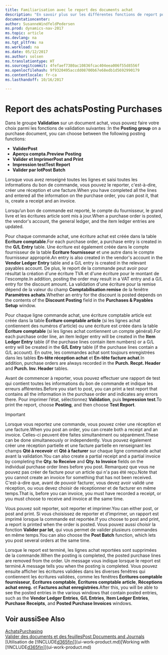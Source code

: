 ```yaml
---
title: Familiarisation avec le report des documents achat
description: "En savoir plus sur les différentes fonctions de report pour reporter des documents achat."
documentationcenter: 
author: SusanneWindfeldPedersen
ms.prod: dynamics-nav-2017
ms.topic: article
ms.devlang: na
ms.tgt_pltfrm: na
ms.workload: na
ms.date: 05/12/2017
ms.author: solsen
ms.translationtype: HT
ms.sourcegitcommit: 4fefaef7380ac10836fcac404eea006f55d8556f
ms.openlocfilehash: 9f9320495accdd08700b67e68edb1d5692990179
ms.contentlocale: fr-ca
ms.lasthandoff: 10/16/2017

---
```

# <a name="posting-purchases"></a><span data-ttu-id="42ac2-103">Report des achats</span><span class="sxs-lookup"><span data-stu-id="42ac2-103">Posting Purchases</span></span>
<span data-ttu-id="42ac2-104">Dans le groupe **Validation** sur un document achat, vous pouvez faire votre choix parmi les fonctions de validation suivantes :</span><span class="sxs-lookup"><span data-stu-id="42ac2-104">In the **Posting group** on a purchase document, you can choose between the following posting functions:</span></span>

* <span data-ttu-id="42ac2-105">**Valider**</span><span class="sxs-lookup"><span data-stu-id="42ac2-105">**Post**</span></span>
* <span data-ttu-id="42ac2-106">**Aperçu compta.**</span><span class="sxs-lookup"><span data-stu-id="42ac2-106">**Preview Posting**</span></span>
* <span data-ttu-id="42ac2-107">**Valider et Imprimer**</span><span class="sxs-lookup"><span data-stu-id="42ac2-107">**Post and Print**</span></span>
* <span data-ttu-id="42ac2-108">**Impression test**</span><span class="sxs-lookup"><span data-stu-id="42ac2-108">**Test Report**</span></span>
* <span data-ttu-id="42ac2-109">**Valider par lot**</span><span class="sxs-lookup"><span data-stu-id="42ac2-109">**Post Batch**</span></span>

<span data-ttu-id="42ac2-110">Lorsque vous avez renseigné toutes les lignes et saisi toutes les informations du bon de commande, vous pouvez le reporter, c'est-à-dire, créer une réception et une facture.</span><span class="sxs-lookup"><span data-stu-id="42ac2-110">When you have completed all the lines and entered all the information on the purchase order, you can post it, that is, create a receipt and an invoice.</span></span>

<span data-ttu-id="42ac2-111">Lorsqu’un bon de commande est reporté, le compte du fournisseur, le grand livre et les écritures article sont mis à jour.</span><span class="sxs-lookup"><span data-stu-id="42ac2-111">When a purchase order is posted, the vendor's account, the general ledger, and the item ledger entries are updated.</span></span>

<span data-ttu-id="42ac2-112">Pour chaque commande achat, une écriture achat est créée dans la table **Ecriture comptable**.</span><span class="sxs-lookup"><span data-stu-id="42ac2-112">For each purchase order, a purchase entry is created in the **G/L Entry** table.</span></span> <span data-ttu-id="42ac2-113">Une écriture est également créée dans le compte fournisseur de la table **Ecriture fournisseur** et une autre dans le compte fournisseur approprié.</span><span class="sxs-lookup"><span data-stu-id="42ac2-113">An entry is also created in the vendor's account in the **Vendor Ledger Entry** table and a G/L entry is created in the relevant payables account.</span></span> <span data-ttu-id="42ac2-114">De plus, le report de la commande peut avoir pour résultat la création d'une écriture TVA et d'une écriture pour le montant de l'escompte.</span><span class="sxs-lookup"><span data-stu-id="42ac2-114">In addition, posting the order may result in a VAT entry and a G/L entry for the discount amount.</span></span> <span data-ttu-id="42ac2-115">La validation d'une écriture pour la remise dépend de la valeur du champ **Comptabilisation remise** de la fenêtre **Paramètres achats**.</span><span class="sxs-lookup"><span data-stu-id="42ac2-115">Whether an entry for the discount is posted depends on the contents of the **Discount Posting** field in the **Purchases & Payables Setup** window.</span></span>

<span data-ttu-id="42ac2-116">Pour chaque ligne commande achat, une écriture comptable article est créée dans la table **Écriture comptable article** (si les lignes achat contiennent des numéros d'article) ou une écriture est créée dans la table **Écriture comptable** (si les lignes achat contiennent un compte général).</span><span class="sxs-lookup"><span data-stu-id="42ac2-116">For each purchase order line, an item ledger entry will be created in the **Item Ledger Entry** table (if the purchase lines contain item numbers) or a G/L entry will be created in the **G/L Entry** table (if the purchase lines contain a G/L account).</span></span> <span data-ttu-id="42ac2-117">En outre, les commandes achat sont toujours enregistrées dans les tables **En-tête réception achat** et **En-tête facture achat**.</span><span class="sxs-lookup"><span data-stu-id="42ac2-117">In addition, purchase orders are always recorded in the **Purch. Recpt. Header** and **Purch. Inv. Header** tables.</span></span>

<span data-ttu-id="42ac2-118">Avant de commencer à reporter, vous pouvez effectuer une rapport de test qui contient toutes les informations du bon de commande et indique les erreurs afférentes.</span><span class="sxs-lookup"><span data-stu-id="42ac2-118">Before you start to post, you can print a test report that contains all the information in the purchase order and indicates any errors there.</span></span> <span data-ttu-id="42ac2-119">Pour imprimer l’état, sélectionnez **Validation**, puis **Impression test**.</span><span class="sxs-lookup"><span data-stu-id="42ac2-119">To print the report, choose **Posting**, and then choose **Test Report**.</span></span>

> [!IMPORTANT]  
>   <span data-ttu-id="42ac2-120">Lorsque vous reportez une commande, vous pouvez créer une réception et une facture.</span><span class="sxs-lookup"><span data-stu-id="42ac2-120">When you post an order, you can create both a receipt and an invoice.</span></span> <span data-ttu-id="42ac2-121">Celles-ci peuvent être faites simultanément ou séparément.</span><span class="sxs-lookup"><span data-stu-id="42ac2-121">These can be done simultaneously or independently.</span></span> <span data-ttu-id="42ac2-122">Vous pouvez également créer une réception partielle et une facture partielle en renseignant les champs **Qté à recevoir** et **Qté à facturer** sur chaque ligne commande achat avant la validation.</span><span class="sxs-lookup"><span data-stu-id="42ac2-122">You can also create a partial receipt and a partial invoice by completing the **Qty. to Receive** and **Qty. to Invoice** fields on the individual purchase order lines before you post.</span></span> <span data-ttu-id="42ac2-123">Remarquez que vous ne pouvez pas créer de facture pour un article qui n'a pas été reçu.</span><span class="sxs-lookup"><span data-stu-id="42ac2-123">Note that you cannot create an invoice for something that has not been received.</span></span> <span data-ttu-id="42ac2-124">C'est-à-dire que, avant de pouvoir facturer, vous devez avoir validé une réception, ou vous devez choisir de réceptionner et de facturer en même temps.</span><span class="sxs-lookup"><span data-stu-id="42ac2-124">That is, before you can invoice, you must have recorded a receipt, or you must choose to receive and invoice at the same time.</span></span>

<span data-ttu-id="42ac2-125">Vous pouvez soit reporter, soit reporter et imprimer.</span><span class="sxs-lookup"><span data-stu-id="42ac2-125">You can either post, or post and print.</span></span> <span data-ttu-id="42ac2-126">Si vous choisissez de reporter et d’imprimer, un rapport est imprimé lorsque la commande est reportée.</span><span class="sxs-lookup"><span data-stu-id="42ac2-126">If you choose to post and print, a report is printed when the order is posted.</span></span> <span data-ttu-id="42ac2-127">Vous pouvez aussi choisir la fonction **Valider par lot**, qui vous permet de valider plusieurs commandes en même temps.</span><span class="sxs-lookup"><span data-stu-id="42ac2-127">You can also choose the **Post Batch** function, which lets you post several orders at the same time.</span></span>

<span data-ttu-id="42ac2-128">Lorsque le report est terminé, les lignes achat reportées sont supprimées de la commande.</span><span class="sxs-lookup"><span data-stu-id="42ac2-128">When the posting is completed, the posted purchase lines are removed from the order.</span></span> <span data-ttu-id="42ac2-129">Un message vous indique lorsque le report est terminé.</span><span class="sxs-lookup"><span data-stu-id="42ac2-129">A message tells you when the posting is completed.</span></span> <span data-ttu-id="42ac2-130">Vous pouvez ensuite afficher les écritures validées dans les diverses fenêtres qui contiennent les écritures validées, comme les fenêtres **Écritures comptable fournisseur**, **Écritures comptable**, **Écritures comptable article**, **Réceptions achat enreg.** et **Factures achat enregistrées**.</span><span class="sxs-lookup"><span data-stu-id="42ac2-130">After this, you will be able to see the posted entries in the various windows that contain posted entries, such as the **Vendor Ledger Entries**, **G/L Entries**, **Item Ledger Entries**, **Purchase Receipts**, and **Posted Purchase Invoices** windows.</span></span>

## <a name="see-also"></a><span data-ttu-id="42ac2-131">Voir aussi</span><span class="sxs-lookup"><span data-stu-id="42ac2-131">See Also</span></span>
[<span data-ttu-id="42ac2-132">Achats</span><span class="sxs-lookup"><span data-stu-id="42ac2-132">Purchasing</span></span>](purchasing-manage-purchasing.md)  
[<span data-ttu-id="42ac2-133">Valider des documents et des feuilles</span><span class="sxs-lookup"><span data-stu-id="42ac2-133">Post Documents and Journals</span></span>](ui-post-documents-journals.md)  
<span data-ttu-id="42ac2-134">[Utilisation de [!INCLUDE[d365fin](includes/d365fin_md.md)]](ui-work-product.md)</span><span class="sxs-lookup"><span data-stu-id="42ac2-134">[Working with [!INCLUDE[d365fin](includes/d365fin_md.md)]](ui-work-product.md)</span></span>


